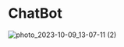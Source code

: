 # ChatBot
![photo_2023-10-09_13-07-11 (2)](https://github.com/Kasiru69/ChatBot/assets/127610241/f8cd40f2-c84d-4084-9c9b-3247b9bf074f)
